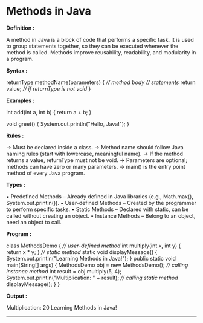 
# Methods in Java

**Definition :**

A method in Java is a block of code that performs a specific task.
It is used to group statements together, so they can be executed
whenever the method is called. Methods improve reusability, readability,
and modularity in a program.

**Syntax :**

returnType methodName(parameters)
{
*// method body*
*// statements*
return value; *// if returnType is not void*
}

**Examples :**

int add(int a, int b)
{
return a + b;
}

void greet()
{
System.out.println("Hello, Java!");
}

**Rules :**

→ Must be declared inside a class.
→ Method name should follow Java naming rules (start with lowercase, meaningful name).
→ If the method returns a value, returnType must not be void.
→ Parameters are optional; methods can have zero or many parameters.
→ main() is the entry point method of every Java program.

**Types :**

▪ Predefined Methods – Already defined in Java libraries (e.g., Math.max(), System.out.println()).
▪ User-defined Methods – Created by the programmer to perform specific tasks.
▪ Static Methods – Declared with static, can be called without creating an object.
▪ Instance Methods – Belong to an object, need an object to call.

**Program :**

class MethodsDemo
{
*// user-defined method*
int multiply(int x, int y)
{
return x \* y;
}
*// static method*
static void displayMessage()
{
System.out.println("Learning Methods in Java!");
}
public static void main(String\[] args)
{
MethodsDemo obj = new MethodsDemo();
*// calling instance method*
int result = obj.multiply(5, 4);
System.out.println("Multiplication: " + result);
*// calling static method*
displayMessage();
}
}

**Output :**

Multiplication: 20
Learning Methods in Java!

---

